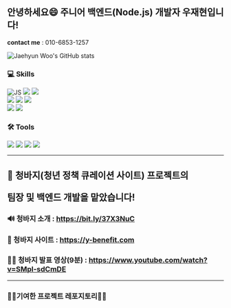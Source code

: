 ## 안녕하세요😄 주니어 백엔드(Node.js) 개발자 우재현입니다!
 **contact me** : 010-6853-1257
 <p></p>

![Jaehyun Woo's GitHub stats](https://github-readme-stats.vercel.app/api?username=Ausdauer1&show_icons=true&theme=tokyonight)

### 💻 Skills
![JS](https://img.shields.io/badge/JavaScript-F7DF1E?style=flat-square&logo=JavaScript&logoColor=black)  ![](https://img.shields.io/badge/Node.js-339933?style=flat-square&logo=Node.js&logoColor=white) ![](https://img.shields.io/badge/Express-000000?style=flat-square&logo=Express&logoColor=white)   
![](https://img.shields.io/badge/MySQL-4479A1?style=flat-square&logo=MySQL&logoColor=white)        ![](https://img.shields.io/badge/Sequelize-52B0E7?style=flat-square&logo=Sequelize&logoColor=white)  ![](https://img.shields.io/badge/MongoDB-47A248?style=flat-square&logo=MongoDB&logoColor=white)  
![](https://img.shields.io/badge/Selenium-43B02A?style=flat-square&logo=Selenium&logoColor=white) ![](https://img.shields.io/badge/JSONWebTokens-000000?style=flat-square&logo=JSONWebTokens&logoColor=white) 


### 🛠 Tools
![](https://img.shields.io/badge/Amazon_RDS-007AAC?style=flat-square&logo=AmazonAWS&logoColor=white) 
![](https://img.shields.io/badge/Amazon_EC2-F5792A?style=flat-square&logo=AmazonAWS&logoColor=white)
![](https://img.shields.io/badge/PM2-2B037A?style=flat-square&logo=PM2&logoColor=white)
![](https://img.shields.io/badge/Ubuntu-Cron-E95420?style=flat-square&logo=Ubuntu&logoColor=white)

***
## 👖 청바지(청년 정책 큐레이션 사이트) 프로젝트의 <p></p>  팀장 및 백엔드 개발을 맡았습니다! 

### 🔊 청바지 소개 : https://bit.ly/37X3NuC  <br></br> 💎 청바지 사이트 : https://y-benefit.com

### 🙋‍♂️ 청바지 발표 영상(9분) : https://www.youtube.com/watch?v=SMpl-sdCmDE
***
### 🔻🔻기여한 프로젝트 레포지토리🔻🔻
 
